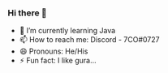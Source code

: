 ### Hi there 👋

- 🌱 I’m currently learning Java
- 📫 How to reach me: Discord - 7CO#0727
- 😄 Pronouns: He/His
- ⚡ Fun fact: I like gura...